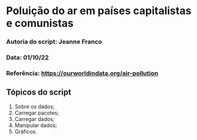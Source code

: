 # Poluição do ar em países capitalistas e comunistas

### Autoria do script: Jeanne Franco
### Data: 01/10/22 
### Referência: https://ourworldindata.org/air-pollution

## Tópicos do script

1. Sobre os dados;
2. Carregar pacotes;
3. Carregar dados;
4. Manipular dados;
5. Gráficos.
